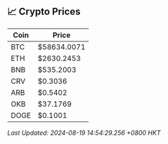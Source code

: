 ## 📈 Crypto Prices

| Coin | Price |
| ---- | ----- |
| BTC | $58634.0071 |
| ETH | $2630.2453 |
| BNB | $535.2003 |
| CRV | $0.3036 |
| ARB | $0.5402 |
| OKB | $37.1769 |
| DOGE | $0.1001 |

_Last Updated: 2024-08-19 14:54:29.256 +0800 HKT_